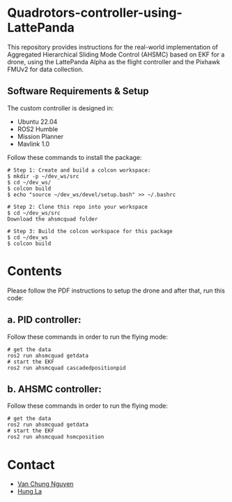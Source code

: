 # Quadrotors-controller-using-LattePanda
 This repository provides instructions for the real-world implementation of Aggregated Hierarchical Sliding Mode Control (AHSMC) based on EKF for a drone, using the LattePanda Alpha as the flight controller and the Pixhawk FMUv2 for data collection.
## Software Requirements & Setup

The custom controller is designed in:

- Ubuntu 22.04
- ROS2 Humble
- Mission Planner
- Mavlink 1.0

Follow these commands to install the package:

```shell
# Step 1: Create and build a colcon workspace:
$ mkdir -p ~/dev_ws/src
$ cd ~/dev_ws/
$ colcon build
$ echo "source ~/dev_ws/devel/setup.bash" >> ~/.bashrc

# Step 2: Clone this repo into your workspace
$ cd ~/dev_ws/src
Download the ahsmcquad folder

# Step 3: Build the colcon workspace for this package
$ cd ~/dev_ws
$ colcon build
```
# Contents
Please follow the PDF instructions to setup the drone and after that, run this code:

## a. **PID controller:**   

Follow these commands in order to run the flying mode:

```
# get the data
ros2 run ahsmcquad getdata
# start the EKF
ros2 run ahsmcquad cascadedpositionpid
```


## b. **AHSMC controller:**   

Follow these commands in order to run the flying mode:

```
# get the data
ros2 run ahsmcquad getdata
# start the EKF
ros2 run ahsmcquad hsmcposition
```


# Contact
- [Van Chung Nguyen](mailto:vanchungn@.unr.edu)
- [Hung La](mailto:hla@unr.edu)
